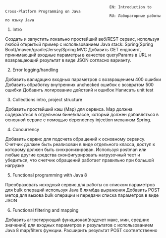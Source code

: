                                                    EN: Introduction to Cross-Platform Programming on Java
                                                   RU: Лабораторные работы по языку Java 
                                                
1. Intro 

Создать и запустить локально простейший веб/REST сервис, используя любой открытый пример с использованием Java stack: Spring(Spring Boot)/maven/gradle/Jersey/Spring MVC
Добавить GET ендпоинт, принимающий входные параметры в качестве queryParams в URL и возвращающий результат в виде JSON согласно варианту.

2. Error logging/handling 

Добавить валидацию входных параметров с возвращением 400 ошибки
Добавить обработку внутренних unchecked ошибок с возвратом 500 ошибки 
Добавить логирование действий и ошибок 
Написать unit test

3. Collections intro, project structure

Добавить простейший кэш (Mар) для сервиса. Мар должна содержаться в отдельном бине/классе, который должен добавляться в основной сервис с помощью dependency injection механизм Spring.

4. Concurrency

Добавить сервис для подсчета обращений к основному сервису. Счетчик должен быть реализован в виде отдельного класса, доступ к которому должен быть синхронизирован.
Используя postman или любые другие средства сконфигурировать нагрузочный тест и убедиться, что счетчик обращений работает правильно при большой нагрузке

5. Functional programming with Java 8

Преобразовать исходный сервис для работы со списком параметров для bulk операций используя Java 8 лямбда выражения
Добавить POST метод для вызова bulk операции и передачи списка параметров в виде JSON

6. Functional filtering and mapping

Добавить аггрегирующий функционал(подсчет макс, мин, средних значений) для входных параметров и результатов с использованием Java 8 map/filters функции. 
Расширить результат POST соответственно
                                                     
